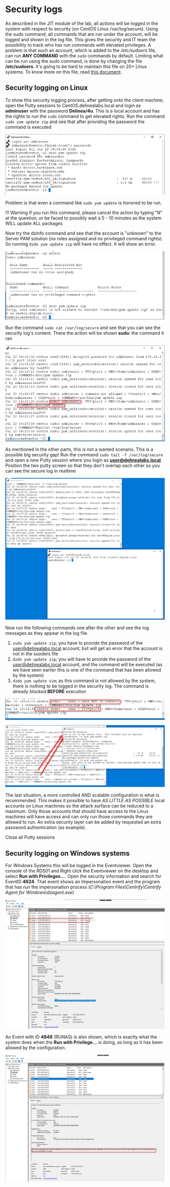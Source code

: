# Security logs

As described in the JIT module of the lab, all actions will be logged in the system with respect to security (on CentOS Linux /var/log/secure). Using the sudo command, all commands that are run under the account, will be logged and shown in the log file. This gives the security and IT team the possibility to track who has run commands with elevated privileges.
A problem is that such an account, which is added to the */etc/sudoers* file, can run **ANY COMMAND** with the ``sudo`` commands by default. Limiting what can be run using the sudo command, is done by changing the file **/etc/sudoers**. It's going to be hard to maintain this file on 20+ Linux systems. To know more on this file, read [this document](https://kifarunix.com/run-only-specific-commands-with-sudo-in-linux/).

## Security logging on Linux

To show this security logging process, after getting onto the client machine, open the Putty sessions to CentOS.delinealabs.local and login as **adminuser** with the password **Delinea/4u**. This is a local account and has the rights to run the ``sudo`` command to get elevated rights. 
Run the command ``sudo yum update zip`` and see that after providing the password the command is executed

![Security Log](images/lab001.png)

Problem is that even a command like ``sudo yum update`` is honored to be run. 

!!! Warning
    If you run this command, please cancel the action by typing "N" at the question, or be faced to possibly wait a 5 - 10 minutes as the system WILL update ALL packages


Now try the dzinfo command and see that the account is "unknown" to the Server PAM solution (no roles assigned and no privileged command rights). So running ``dzdo yum update zip`` will have no effect. It will show an error.

![Security Log](images/lab002.png)

Run the command ``sudo cat /var/log/secure`` and see that you can see the security log's content. There the action will be shown **sudo: <username that requested the privilege rights>** the command it ran

![Security Log](images/lab003.png)

As mentioned in the other parts, this is not a wanted scenario. This is a possible big security gap! Run the command ``sudo tail -f /var/log/secure`` and open a new Putty session where you login as **user@delinealabs.local**. Position the two putty screen so that they don't overlap each other so you can see the secure log in realtime

![Security Log](images/lab004.png)

Now run the following commands one after the other and see the log messages as they appear in the log file.
1. ``sudo yum update zip``; you have to provide the password of the user@delinealabs.local account, but will get an error that the account is not in the suoders file
1. ``dzdo yum update zip``; you will have to provide the password of the user@delinealabs.local account, and the command will be executed (as we have seen earlier this is one of the command that has been allowed by the system)
1. ``dzdo yum update vim``; as this command is not allowed by the system, there is nothing to be logged in the security log. The command is already blocked **BEFORE** execution

![Security Log](images/lab005.png)

![Security Log](images/lab006.png)

The last situation, a more controlled AND scalable configuration is what is recommended. This makes it possible to have *AS LITTLE AS POSSIBLE* local accounts on Linux machines so the attack surface can be reduced to a maximum. Only those accounts that should have access to the Linux machines will have access and can only run those commands they are allowed to run. An extra security layer can be added by requested an extra password authentication (as example).

Close all Putty sessions

## Security logging on Windows systems

For Windows Systems this will be logged in the Eventviewer. Open the console of the RDS01 and Right click the Eventviewer on the desktop and select **Run with Privileges...**. Open the security information and search for EventID **4624**. That event shows an Impersonation event and the program that has run the impersonation process (*C:\Program Files\Centrify\Centrify Agent for Windows\dzagent.exe*)

![Security Log](images/lab007.png)

An Event with ID **4848** (RUNAS) is also shown, which is exactly what the system does when the **Run with Privilege...** is doing, as long as it has been allowed by the configuration.

![Security Log](images/lab008.png)
